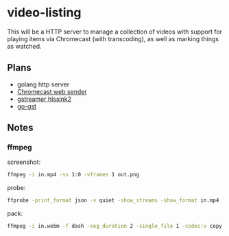 # video-listing

This will be a HTTP server to manage a collection of videos with support for
playing items via Chromecast (with transcoding), as well as marking things as
watched.

## Plans

- golang http server
- [Chromecast web sender](https://developers.google.com/cast/docs/web_sender)
- [gstreamer hlssink2](https://gstreamer.freedesktop.org/documentation/hls/hlssink2.html)
- [go-gst](https://pkg.go.dev/github.com/go-gst/go-gst)

## Notes

### ffmpeg

screenshot:

```sh
ffmpeg -i in.mp4 -ss 1:0 -vframes 1 out.png
```

probe:

```sh
ffprobe -print_format json -v quiet -show_streams -show_format in.mp4
```

pack:

```sh
ffmpeg -i in.webm -f dash -seg_duration 2 -single_file 1 -codec:v copy out.mpd
```
